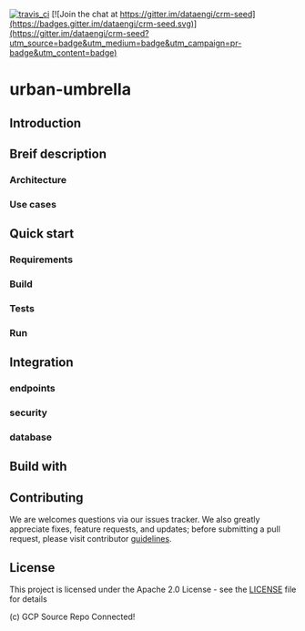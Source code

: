[![travis_ci](https://travis-ci.org/dataengi/crm-seed.svg?branch=master)](https://travis-ci.org/dataengi/crm-seed)
[![Join the chat at https://gitter.im/dataengi/crm-seed](https://badges.gitter.im/dataengi/crm-seed.svg)](https://gitter.im/dataengi/crm-seed?utm_source=badge&utm_medium=badge&utm_campaign=pr-badge&utm_content=badge)

# urban-umbrella

## Introduction

## Breif description
### Architecture
### Use cases

## Quick start
### Requirements
### Build
### Tests
### Run

## Integration
### endpoints
### security
### database

## Build with

## Contributing

We are welcomes questions via our issues tracker. We also greatly appreciate fixes, feature requests, and updates; before submitting a pull request, please visit contributor [guidelines](CONTRIBUTING.md).

## License

This project is licensed under the Apache 2.0 License - see the [LICENSE](LICENSE) file for details

(c) GCP Source Repo Connected!

